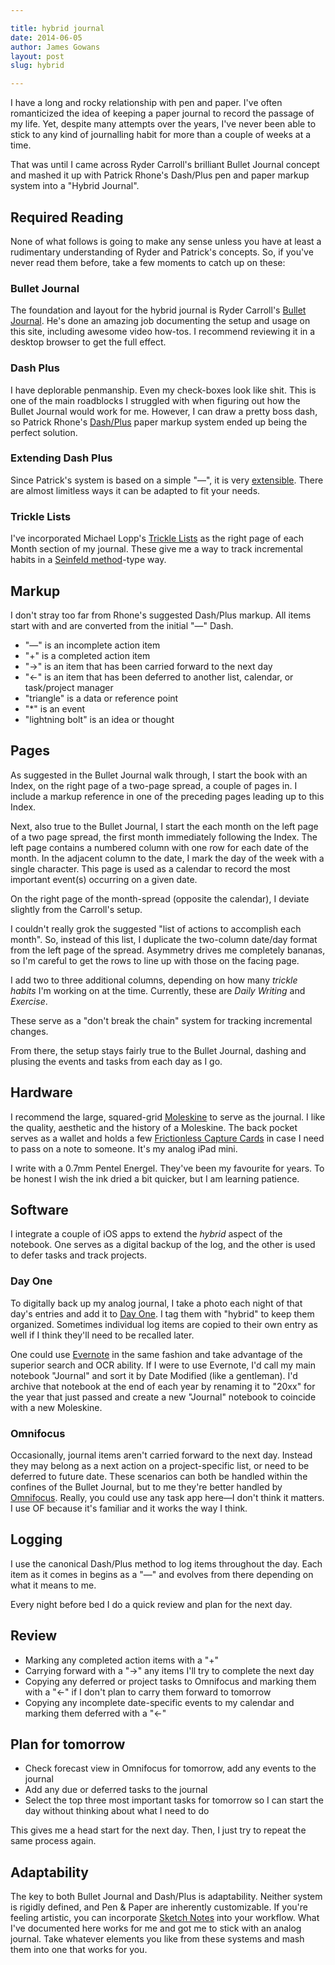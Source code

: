 ```yaml
---

title: hybrid journal
date: 2014-06-05
author: James Gowans
layout: post
slug: hybrid

---
```



I have a long and rocky  relationship with pen and paper. I've often romanticized the idea of keeping a paper journal to record the passage of my life. Yet, despite many attempts over the years, I've never been able to stick to any kind of journalling habit for more than a couple of weeks at a time. 

That was until I came across Ryder Carroll's brilliant Bullet Journal concept and mashed it up with Patrick Rhone's Dash/Plus pen and paper markup system into a "Hybrid Journal". 

## Required Reading

None of what follows is going to make any sense unless you have at least a rudimentary understanding of Ryder and Patrick's concepts. So, if you've never read them before, take a few moments to catch up on these:

### Bullet Journal

The foundation and layout for the hybrid journal is Ryder Carroll's [Bullet Journal][1]. He's done an amazing job documenting the setup and usage on this site, including awesome video how-tos. I recommend reviewing it in a desktop browser to get the full effect. 

### Dash Plus


I have deplorable penmanship. Even my check-boxes look like shit. This is one of the main roadblocks I struggled with when figuring out how the Bullet Journal would work for me. However, I can draw a pretty boss dash, so Patrick Rhone's [Dash/Plus][2] paper markup system ended up being the perfect solution. 

### Extending Dash Plus

Since Patrick's system is based on a simple "—", it is very [extensible][3]. There are almost limitless ways it can be adapted to fit your needs. 
	
### Trickle Lists

I've incorporated Michael Lopp's [Trickle Lists][4] as the right page of each Month section of my journal. These give me a way to track incremental habits in a [Seinfeld method][5]-type way.


## Markup

I don't stray too far from Rhone's suggested Dash/Plus markup. All items start with and are converted from the initial "—" Dash.

* "—" is an incomplete action item  
* "+" is a completed action item  
* "&rarr;" is an item that has been carried forward to the next day  
* "&larr;" is an item that has been deferred to another list, calendar, or task/project manager  
* "triangle" is a data or reference point  
* "*" is an event  
* "lightning bolt" is an idea or thought  

## Pages

As suggested in the Bullet Journal walk through, I start the  book with an Index, on the right page of a two-page spread, a couple of pages in. I include a markup reference in one of the preceding pages leading up to this Index. 

Next, also true to the Bullet Journal, I start the each month on the left page of a two page spread, the first month immediately following the Index. The left page contains a numbered column with one row for each date of the month. In the adjacent column to the date, I mark the day of the week with a single character. This page is used as a calendar to record the most important event(s) occurring on a given date. 

On the right page of the month-spread (opposite the calendar), I deviate slightly from the Carroll's setup. 

I couldn't really grok the suggested "list of actions to accomplish each month". So, instead of this list, I duplicate the two-column date/day format from the left page of the spread. Asymmetry drives me completely bananas, so I'm careful to get the rows to line up with those on the facing page. 

I add two to three additional columns, depending on how many *trickle habits* I'm working on at the time. Currently, these are *Daily Writing* and *Exercise*. 

These serve as a "don't break the chain" system for tracking incremental changes. 

From there, the setup stays fairly true to the Bullet Journal, dashing and plusing the events and tasks from each day as I go. 

## Hardware

I recommend the large, squared-grid [Moleskine][6]
 to serve as the journal. I like the quality, aesthetic and the history of a Moleskine. The back pocket serves as a wallet and holds a few [Frictionless Capture Cards][7] in case I need to pass on a note to someone. It's my analog iPad mini. 

I write with a 0.7mm Pentel Energel. They've been my favourite for years. To be honest I wish the ink dried a bit quicker, but I am learning patience. 

## Software

I integrate a couple of iOS apps to extend the *hybrid* aspect of the notebook. One serves as a digital backup of the log, and the other is used to defer tasks and track projects. 

### Day One

To digitally back up my analog journal, I take a photo each night of that day's entries and add it to [Day One][8]. I tag them with "hybrid" to keep them organized. Sometimes individual log items are copied to their own entry as well if I think they'll need to be recalled later. 

One could use [Evernote][9] in the same fashion and take advantage of the superior search and OCR ability. If I were to use Evernote, I'd call my main notebook "Journal" and sort it by Date Modified (like a gentleman). I'd archive that notebook at the end of each year by renaming it to "20xx" for the year that just passed and create a new "Journal" notebook to coincide with a new Moleskine. 

### Omnifocus

Occasionally, journal items aren't carried forward to the next day. Instead they may belong as a next action on a project-specific list, or need to be deferred to future date. These scenarios can both be handled within the confines of the Bullet Journal, but to me they're better handled by [Omnifocus][10]. Really, you could use any task app here—I don't think it matters. I use OF because it's familiar and it works the way I think. 

## Logging

I use the canonical Dash/Plus method to log items throughout the day. Each item as it comes in begins as a "—" and evolves from there depending on what it means to me.

Every night before bed I do a quick review and plan for the next day.

## Review 
* Marking any completed action items with a "+"
* Carrying forward with a "&rarr;" any items I'll try to complete the next day
* Copying any deferred or project tasks to Omnifocus and marking them with a "&larr;" if I don't plan to carry them forward to tomorrow
* Copying any incomplete date-specific events to my calendar and marking them deferred with a "&larr;"

## Plan for tomorrow 

* Check forecast view in  Omnifocus for tomorrow, add any events to the journal 
* Add any due or deferred tasks to the journal 
* Select the top three most important tasks for tomorrow so I can start the day without thinking about what I need to do

This gives me a head start for the next day. Then, I just try to repeat the same process again.

## Adaptability

The key to both Bullet Journal and Dash/Plus is adaptability. Neither system is rigidly defined, and Pen & Paper are inherently customizable. If you're feeling artistic, you can incorporate [Sketch Notes][11] into your workflow. What I've documented here works for me and got me to stick with an analog journal. Take whatever elements you like from these systems and mash them into one that works for you. 

[1]: http://bulletjournal.com/
[2]: http://patrickrhone.com/2013/04/22/the-dash-plus-system/
[3]: http://patrickrhone.com/2014/03/28/extending-dashplus/
[4]: http://randsinrepose.com/archives/the-trickle-list/
[5]: http://lifehacker.com/281626/jerry-seinfelds-productivity-secret 
[6]: http://www.amazon.ca/Squared-notebook-Large-Moleskine-QP061F/dp/8883701135/?_encoding=UTF8&camp=15121&creative=330641&keywords=moleskine&linkCode=ur2&qid=1401295605&sr=8-4&tag=jmsgwnscom04-20
[7]: https://squareup.com/market/frictionless/capture-cards
[8]: http://dayoneapp.com/blog/
[9]: https://www.evernote.com/referral/Registration.action?uid=55313987&sig=6ba08d9b34c1c67f0834aa3b4d5ce49c
[10]: https://www.omnigroup.com/omnifocus
[11]: http://rohdesign.com/sketchnotes/ 

